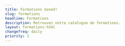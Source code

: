 ```yaml
---
title: Formations Goood!
slug: formations
headline: Formations
description: Retrouvez notre catalogue de formations.
layout: formations.html
changefreq: daily
priority: 1
---
```

